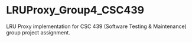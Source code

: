 # LRUProxy_Group4_CSC439
LRU Proxy implementation for CSC 439 (Software Testing &amp; Maintenance) group project assignment.
